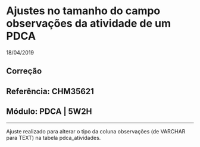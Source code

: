 # Ajustes no tamanho do campo observações da atividade de um PDCA
18/04/2019
## Correção
## Referência: CHM35621
## Módulo: PDCA | 5W2H
***

Ajuste realizado para alterar o tipo da coluna observações (de VARCHAR para TEXT) na tabela pdca_atividades. 